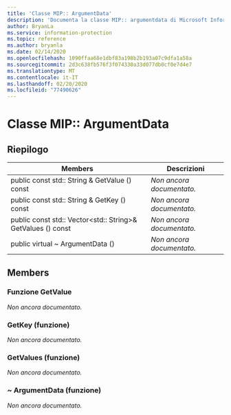```yaml
---
title: 'Classe MIP:: ArgumentData'
description: 'Documenta la classe MIP:: argumentdata di Microsoft Information Protection (MIP) SDK.'
author: BryanLa
ms.service: information-protection
ms.topic: reference
ms.author: bryanla
ms.date: 02/14/2020
ms.openlocfilehash: 1090ffaa68e1dbf83a198b2b193a07c9dfa1a58a
ms.sourcegitcommit: 2d3c638fb576f3f074330a33d077db0cf0e7d4e7
ms.translationtype: MT
ms.contentlocale: it-IT
ms.lasthandoff: 02/20/2020
ms.locfileid: "77490626"
---
```

# <a name="class-mipargumentdata"></a>Classe MIP:: ArgumentData 
  
## <a name="summary"></a>Riepilogo
 Members                        | Descrizioni                                
--------------------------------|---------------------------------------------
public const std:: String & GetValue () const  | _Non ancora documentato._
public const std:: String & GetKey () const  | _Non ancora documentato._
public const std:: Vector\<std:: String\>& GetValues () const  | _Non ancora documentato._
public virtual ~ ArgumentData ()  | _Non ancora documentato._
  
## <a name="members"></a>Members
  
### <a name="getvalue-function"></a>Funzione GetValue
_Non ancora documentato._

  
### <a name="getkey-function"></a>GetKey (funzione)
_Non ancora documentato._

  
### <a name="getvalues-function"></a>GetValues (funzione)
_Non ancora documentato._

  
### <a name="argumentdata-function"></a>~ ArgumentData (funzione)
_Non ancora documentato._
